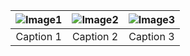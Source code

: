 | ![Image1](https://github.com/babakziaei/Data-Analysis/assets/126654048/a0cf04f3-fa84-4129-9375-a79829e7427d) | ![Image2](https://github.com/babakziaei/Data-Analysis/assets/126654048/fe209feb-dfa7-46c8-8969-ffb55aad1ffd) | ![Image3](https://github.com/babakziaei/Data-Analysis/assets/126654048/2ced7d61-dceb-4de4-babd-bd43b799ba4f) |
|:---:|:---:|:---:|
| Caption 1 | Caption 2 | Caption 3 |
